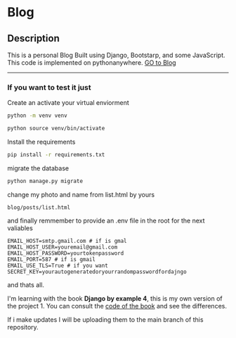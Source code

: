# Blog
## Description
This is a personal Blog Built using Django, Bootstarp, and some JavaScript.
This code is implemented on pythonanywhere.
[GO to Blog](https://keinermendoza.pythonanywhere.com/blog/)

- - - 

### If you want to test it just

Create an activate your virtual enviorment

```bash
python -m venv venv
```

```bash
python source venv/bin/activate
```

Install the requirements

```bash
pip install -r requirements.txt
```

migrate the database

```python
python manage.py migrate
```
change my photo and name from list.html by yours

```files
blog/posts/list.html
```

and finally remmember to provide an .env file in the root for the next valiables

```env
EMAIL_HOST=smtp.gmail.com # if is gmal
EMAIL_HOST_USER=youremail@gmail.com
EMAIL_HOST_PASSWORD=yourtokenpassword
EMAIL_PORT=587 # if is gmail
EMAIL_USE_TLS=True # if you want
SECRET_KEY=yourautogeneratedoryourrandompasswordfordajngo
```

and thats all.

I'm learning with the book **Django by example 4**, this is my own version of the project 1.
You can consult the [code of the book](https://github.com/PacktPublishing/Django-4-by-example) and see the differences.

If i make updates I will be uploading them to the main branch of this repository.